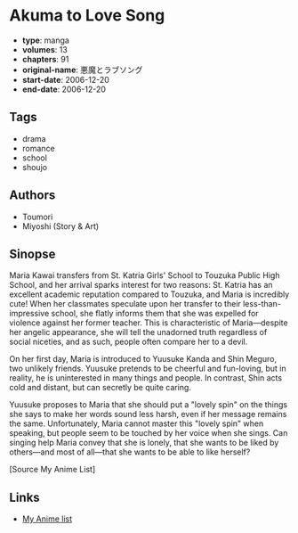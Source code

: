 # Akuma to Love Song

-   **type**: manga
-   **volumes**: 13
-   **chapters**: 91
-   **original-name**: 悪魔とラブソング
-   **start-date**: 2006-12-20
-   **end-date**: 2006-12-20

## Tags

-   drama
-   romance
-   school
-   shoujo

## Authors

-   Toumori
-   Miyoshi (Story & Art)

## Sinopse

Maria Kawai transfers from St. Katria Girls' School to Touzuka Public High School, and her arrival sparks interest for two reasons: St. Katria has an excellent academic reputation compared to Touzuka, and Maria is incredibly cute! When her classmates speculate upon her transfer to their less-than-impressive school, she flatly informs them that she was expelled for violence against her former teacher. This is characteristic of Maria—despite her angelic appearance, she will tell the unadorned truth regardless of social niceties, and as such, people often compare her to a devil.

On her first day, Maria is introduced to Yuusuke Kanda and Shin Meguro, two unlikely friends. Yuusuke pretends to be cheerful and fun-loving, but in reality, he is uninterested in many things and people. In contrast, Shin acts cold and distant, but can secretly be quite caring.

Yuusuke proposes to Maria that she should put a "lovely spin" on the things she says to make her words sound less harsh, even if her message remains the same. Unfortunately, Maria cannot master this "lovely spin" when speaking, but people seem to be touched by her voice when she sings. Can singing help Maria convey that she is lonely, that she wants to be liked by others—and most of all—that she wants to be able to like herself?

[Source My Anime List]

## Links

-   [My Anime list](https://myanimelist.net/manga/1896/Akuma_to_Love_Song)
